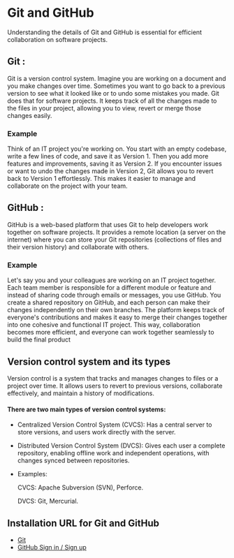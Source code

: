 
# Git and GitHub 

Understanding the details of Git and GitHub is essential for efficient collaboration on software projects.


## Git :

Git is a version control system. Imagine you are working on a document and you make changes over time. Sometimes you want to go back to a previous version to see what it looked like or to undo some mistakes you made. Git does that for software projects. It keeps track of all the changes made to the files in your project, allowing you to view, revert or merge those changes easily.


### Example 
Think of an IT project you're working on. You start with an empty codebase, write a few lines of code, and save it as Version 1. Then you add more features and improvements, saving it as Version 2. If you encounter issues or want to undo the changes made in Version 2, Git allows you to revert back to Version 1 effortlessly. This makes it easier to manage and collaborate on the project with your team.


## GitHub :
GitHub is a web-based platform that uses Git to help developers work together on software projects. It provides a remote location (a server on the internet) where you can store your Git repositories (collections of files and their version history) and collaborate with others.


### Example

Let's say you and your colleagues are working on an IT project together. Each team member is responsible for a different module or feature and instead of sharing code through emails or messages, you use GitHub. You create a shared repository on GitHub, and each person can make their changes independently on their own branches. The platform keeps track of everyone's contributions and makes it easy to merge their changes together into one cohesive and functional IT project. This way, collaboration becomes more efficient, and everyone can work together seamlessly to build the final product 

## Version control system and its types

Version control is a system that tracks and manages changes to files or a project over time. It allows users to revert to previous versions, collaborate effectively, and maintain a history of modifications.

#### There are two main types of version control systems:

- Centralized Version Control System (CVCS): Has a central server to store versions, and users work directly with the server.

- Distributed Version Control System (DVCS): Gives each user a complete repository, enabling offline work and independent operations, with changes synced between repositories.

- Examples:
  
  CVCS: Apache Subversion (SVN), Perforce.
  
  DVCS: Git, Mercurial.


 
  


## Installation URL for Git and GitHub

 - [Git](https://git-scm.com/downloads)
 - [GitHub Sign in / Sign up](https://github.com/)

